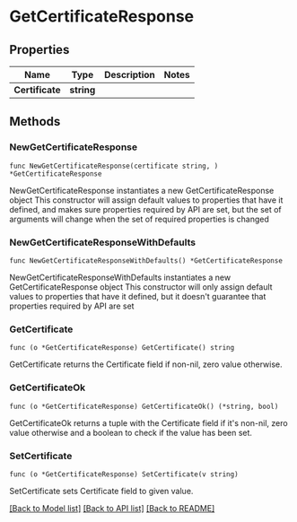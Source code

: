 # GetCertificateResponse

## Properties

Name | Type | Description | Notes
------------ | ------------- | ------------- | -------------
**Certificate** | **string** |  | 

## Methods

### NewGetCertificateResponse

`func NewGetCertificateResponse(certificate string, ) *GetCertificateResponse`

NewGetCertificateResponse instantiates a new GetCertificateResponse object
This constructor will assign default values to properties that have it defined,
and makes sure properties required by API are set, but the set of arguments
will change when the set of required properties is changed

### NewGetCertificateResponseWithDefaults

`func NewGetCertificateResponseWithDefaults() *GetCertificateResponse`

NewGetCertificateResponseWithDefaults instantiates a new GetCertificateResponse object
This constructor will only assign default values to properties that have it defined,
but it doesn't guarantee that properties required by API are set

### GetCertificate

`func (o *GetCertificateResponse) GetCertificate() string`

GetCertificate returns the Certificate field if non-nil, zero value otherwise.

### GetCertificateOk

`func (o *GetCertificateResponse) GetCertificateOk() (*string, bool)`

GetCertificateOk returns a tuple with the Certificate field if it's non-nil, zero value otherwise
and a boolean to check if the value has been set.

### SetCertificate

`func (o *GetCertificateResponse) SetCertificate(v string)`

SetCertificate sets Certificate field to given value.



[[Back to Model list]](../README.md#documentation-for-models) [[Back to API list]](../README.md#documentation-for-api-endpoints) [[Back to README]](../README.md)


